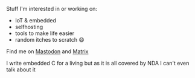 Stuff I'm interested in or working on:
- IoT & embedded
- selfhosting
- tools to make life easier
- random itches to scratch 😄

Find me on [Mastodon](https://mastodon.social/@peturdainn) and [Matrix](@petur:lunda.be)

I write embedded C for a living but as it is all covered by NDA I can't even talk about it

<!--
**peturdainn/peturdainn** is a ✨ _special_ ✨ repository because its `README.md` (this file) appears on your GitHub profile.

Here are some ideas to get you started:

- 🔭 I’m currently working on ...
- 🌱 I’m currently learning ...
- 👯 I’m looking to collaborate on ...
- 🤔 I’m looking for help with ...
- 💬 Ask me about ...
- 📫 How to reach me: ...
- 😄 Pronouns: ...
- ⚡ Fun fact: ...
-->
